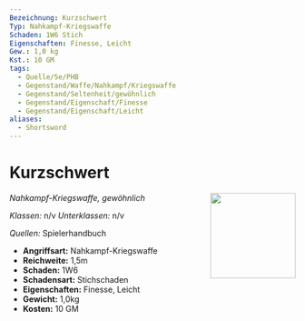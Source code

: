 ```yaml
---
Bezeichnung: Kurzschwert
Typ: Nahkampf-Kriegswaffe
Schaden: 1W6 Stich
Eigenschaften: Finesse, Leicht
Gew.: 1,0 kg
Kst.: 10 GM
tags:
  - Quelle/5e/PHB
  - Gegenstand/Waffe/Nahkampf/Kriegswaffe
  - Gegenstand/Seltenheit/gewöhnlich
  - Gegenstand/Eigenschaft/Finesse
  - Gegenstand/Eigenschaft/Leicht
aliases:
  - Shortsword
---
```

# Kurzschwert
*Nahkampf-Kriegswaffe, gewöhnlich*
<img src="Symbolik/Gegenstände.webp" align="right" width="150">

_Klassen:_ n/v 
_Unterklassen:_  n/v

_Quellen:_ Spielerhandbuch

- **Angriffsart:** Nahkampf-Kriegswaffe
- **Reichweite:** 1,5m
- **Schaden:** 1W6
- **Schadensart:** Stichschaden
- **Eigenschaften:** Finesse, Leicht
- **Gewicht:** 1,0kg
- **Kosten:** 10 GM